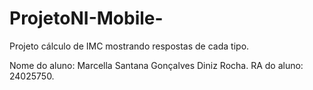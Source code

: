 # ProjetoNI-Mobile-

Projeto cálculo de IMC mostrando respostas de cada tipo.

Nome do aluno: Marcella Santana Gonçalves Diniz Rocha.
RA do aluno: 24025750.
